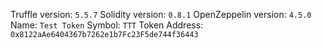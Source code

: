 Truffle version: `5.5.7`
Solidity version: `0.8.1`
OpenZeppelin version: `4.5.0`
Name: `Test Token`
Symbol: `TTT`
Token Address: `0x8122aAe6404367b7262e1b7Fc23F5de744f36443`
